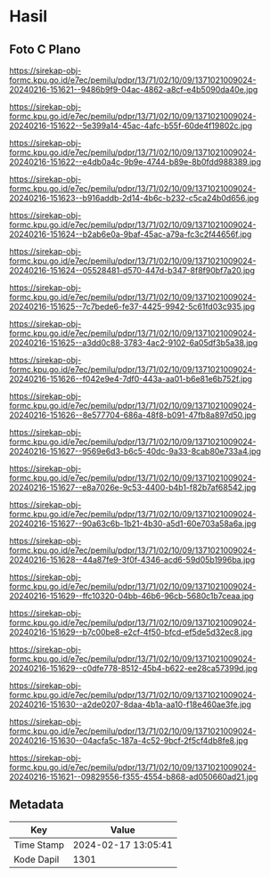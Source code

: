 # Hasil

## Foto C Plano

https://sirekap-obj-formc.kpu.go.id/e7ec/pemilu/pdpr/13/71/02/10/09/1371021009024-20240216-151621--9486b9f9-04ac-4862-a8cf-e4b5090da40e.jpg

https://sirekap-obj-formc.kpu.go.id/e7ec/pemilu/pdpr/13/71/02/10/09/1371021009024-20240216-151622--5e399a14-45ac-4afc-b55f-60de4f19802c.jpg

https://sirekap-obj-formc.kpu.go.id/e7ec/pemilu/pdpr/13/71/02/10/09/1371021009024-20240216-151622--e4db0a4c-9b9e-4744-b89e-8b0fdd988389.jpg

https://sirekap-obj-formc.kpu.go.id/e7ec/pemilu/pdpr/13/71/02/10/09/1371021009024-20240216-151623--b916addb-2d14-4b6c-b232-c5ca24b0d656.jpg

https://sirekap-obj-formc.kpu.go.id/e7ec/pemilu/pdpr/13/71/02/10/09/1371021009024-20240216-151624--b2ab6e0a-9baf-45ac-a79a-fc3c2f44656f.jpg

https://sirekap-obj-formc.kpu.go.id/e7ec/pemilu/pdpr/13/71/02/10/09/1371021009024-20240216-151624--05528481-d570-447d-b347-8f8f90bf7a20.jpg

https://sirekap-obj-formc.kpu.go.id/e7ec/pemilu/pdpr/13/71/02/10/09/1371021009024-20240216-151625--7c7bede6-fe37-4425-9942-5c61fd03c935.jpg

https://sirekap-obj-formc.kpu.go.id/e7ec/pemilu/pdpr/13/71/02/10/09/1371021009024-20240216-151625--a3dd0c88-3783-4ac2-9102-6a05df3b5a38.jpg

https://sirekap-obj-formc.kpu.go.id/e7ec/pemilu/pdpr/13/71/02/10/09/1371021009024-20240216-151626--f042e9e4-7df0-443a-aa01-b6e81e6b752f.jpg

https://sirekap-obj-formc.kpu.go.id/e7ec/pemilu/pdpr/13/71/02/10/09/1371021009024-20240216-151626--8e577704-686a-48f8-b091-47fb8a897d50.jpg

https://sirekap-obj-formc.kpu.go.id/e7ec/pemilu/pdpr/13/71/02/10/09/1371021009024-20240216-151627--9569e6d3-b6c5-40dc-9a33-8cab80e733a4.jpg

https://sirekap-obj-formc.kpu.go.id/e7ec/pemilu/pdpr/13/71/02/10/09/1371021009024-20240216-151627--e8a7026e-9c53-4400-b4b1-f82b7af68542.jpg

https://sirekap-obj-formc.kpu.go.id/e7ec/pemilu/pdpr/13/71/02/10/09/1371021009024-20240216-151627--90a63c6b-1b21-4b30-a5d1-60e703a58a6a.jpg

https://sirekap-obj-formc.kpu.go.id/e7ec/pemilu/pdpr/13/71/02/10/09/1371021009024-20240216-151628--44a87fe9-3f0f-4346-acd6-59d05b1996ba.jpg

https://sirekap-obj-formc.kpu.go.id/e7ec/pemilu/pdpr/13/71/02/10/09/1371021009024-20240216-151629--ffc10320-04bb-46b6-96cb-5680c1b7ceaa.jpg

https://sirekap-obj-formc.kpu.go.id/e7ec/pemilu/pdpr/13/71/02/10/09/1371021009024-20240216-151629--b7c00be8-e2cf-4f50-bfcd-ef5de5d32ec8.jpg

https://sirekap-obj-formc.kpu.go.id/e7ec/pemilu/pdpr/13/71/02/10/09/1371021009024-20240216-151629--c0dfe778-8512-45b4-b622-ee28ca57399d.jpg

https://sirekap-obj-formc.kpu.go.id/e7ec/pemilu/pdpr/13/71/02/10/09/1371021009024-20240216-151630--a2de0207-8daa-4b1a-aa10-f18e460ae3fe.jpg

https://sirekap-obj-formc.kpu.go.id/e7ec/pemilu/pdpr/13/71/02/10/09/1371021009024-20240216-151630--04acfa5c-187a-4c52-9bcf-2f5cf4db8fe8.jpg

https://sirekap-obj-formc.kpu.go.id/e7ec/pemilu/pdpr/13/71/02/10/09/1371021009024-20240216-151621--09829556-f355-4554-b868-ad050660ad21.jpg


## Metadata

| Key        | Value               |
| ---------- | ------------------- |
| Time Stamp | 2024-02-17 13:05:41 |
| Kode Dapil | 1301                |



